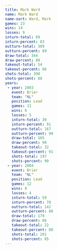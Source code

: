 ```yaml
---
title: Mark Ward
name: Mark Ward
name-sort: Ward, Mark
games: 23
wins: 14
losses: 9
inturn-total: 89
inturn-percent: 83
outturn-total: 309
outturn-percent: 89
draw-total: 344
draw-percent: 88
takeout-total: 54
takeout-percent: 86
shots-total: 398
shots-percent: 88
years:
 - year: 2003
   event: Brier
   team: "NL"
   position: Lead
   games: 11
   wins: 6
   losses: 5
   inturn-total: 30
   inturn-percent: 91
   outturn-total: 167
   outturn-percent: 90
   draw-total: 165
   draw-percent: 90
   takeout-total: 32
   takeout-percent: 91
   shots-total: 197
   shots-percent: 90
 - year: 2004
   event: Brier
   team: "NL"
   position: Lead
   games: 12
   wins: 8
   losses: 4
   inturn-total: 59
   inturn-percent: 78
   outturn-total: 142
   outturn-percent: 88
   draw-total: 179
   draw-percent: 86
   takeout-total: 22
   takeout-percent: 80
   shots-total: 201
   shots-percent: 85
---
```

